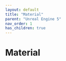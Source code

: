 ```yaml
---
layout: default
title: "Material"
parent: "Unreal Engine 5"
nav_order: 1
has_children: true
---
```


# Material